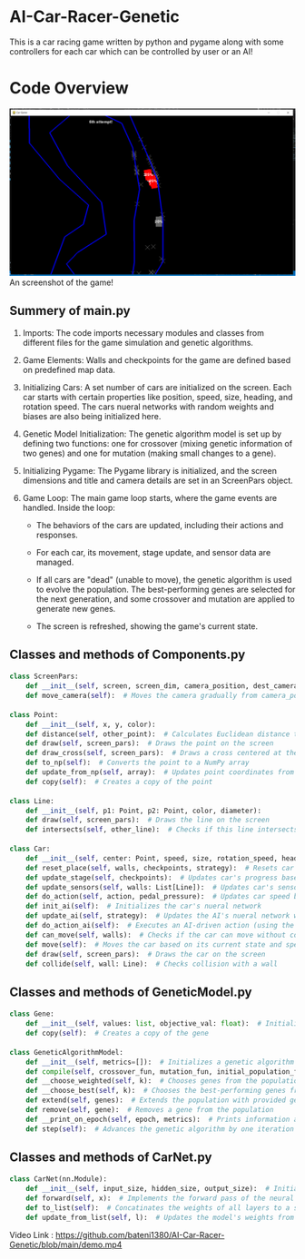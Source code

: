# AI-Car-Racer-Genetic
This is a car racing game written by python and pygame along with some controllers for each car which can be controlled by user or an AI!


# Code Overview
![](https://github.com/bateni1380/AI-Car-Racer-Genetic/blob/main/Capture.PNG)
An screenshot of the game!
## Summery of main.py
1. Imports: The code imports necessary modules and classes from different files for the game simulation and genetic algorithms.

2. Game Elements: Walls and checkpoints for the game are defined based on predefined map data.

3. Initializing Cars: A set number of cars are initialized on the screen. Each car starts with certain properties like position, speed, size, heading, and rotation speed. The cars nueral networks with random weights and biases are also being initialized here.

4. Genetic Model Initialization: The genetic algorithm model is set up by defining two functions: one for crossover (mixing genetic information of two genes) and one for mutation (making small changes to a gene).

5. Initializing Pygame: The Pygame library is initialized, and the screen dimensions and title and camera details are set in an ScreenPars object.

6. Game Loop: The main game loop starts, where the game events are handled. Inside the loop:

   - The behaviors of the cars are updated, including their actions and responses.

   - For each car, its movement, stage update, and sensor data are managed.

   - If all cars are "dead" (unable to move), the genetic algorithm is used to evolve the population. The best-performing genes are selected for the next generation, and some crossover and mutation are applied to generate new genes.

    - The screen is refreshed, showing the game's current state.


## Classes and methods of Components.py
```python
class ScreenPars:
    def __init__(self, screen, screen_dim, camera_position, dest_camera_position):
    def move_camera(self):  # Moves the camera gradually from camera_position to dest_camera_position

class Point:
    def __init__(self, x, y, color): 
    def distance(self, other_point):  # Calculates Euclidean distance to another point
    def draw(self, screen_pars):  # Draws the point on the screen
    def draw_cross(self, screen_pars):  # Draws a cross centered at the point
    def to_np(self):  # Converts the point to a NumPy array
    def update_from_np(self, array):  # Updates point coordinates from a NumPy array
    def copy(self):  # Creates a copy of the point

class Line:
    def __init__(self, p1: Point, p2: Point, color, diameter):
    def draw(self, screen_pars):  # Draws the line on the screen
    def intersects(self, other_line):  # Checks if this line intersects with another line

class Car:
    def __init__(self, center: Point, speed, size, rotation_speed, heading, color):
    def reset_place(self, walls, checkpoints, strategy):  # Resets car's position and AI parameters based on provided parameters
    def update_stage(self, checkpoints):  # Updates car's progress based on passed checkpoints
    def update_sensors(self, walls: List[Line]):  # Updates car's sensor data based on surrounding walls
    def do_action(self, action, pedal_pressure):  # Updates car speed based on given action (rotate steer, press gas pedal, press broke pedal)
    def init_ai(self):  # Initializes the car's nueral network
    def update_ai(self, strategy):  # Updates the AI's nueral network weights
    def do_action_ai(self):  # Executes an AI-driven action (using the nueral net)
    def can_move(self, walls):  # Checks if the car can move without colliding with walls
    def move(self):  # Moves the car based on its current state and speed
    def draw(self, screen_pars):  # Draws the car on the screen
    def collide(self, wall: Line):  # Checks collision with a wall
```

## Classes and methods of GeneticModel.py
```python
class Gene:
    def __init__(self, values: list, objective_val: float):  # Initializes a gene with values and an objective value
    def copy(self):  # Creates a copy of the gene

class GeneticAlgorithmModel:
    def __init__(self, metrics=[]):  # Initializes a genetic algorithm model with optional metrics (what to print each itteration)
    def compile(self, crossover_fun, mutation_fun, initial_population_fun, crossover_coeff, mutation_coeff):  # Sets up the model some necessary functions 
    def __choose_weighted(self, k):  # Chooses genes from the population using weighted probability based on their objectives
    def __choose_best(self, k):  # Chooses the best-performing genes from the population
    def extend(self, genes):  # Extends the population with provided genes
    def remove(self, gene):  # Removes a gene from the population
    def __print_on_epoch(self, epoch, metrics):  # Prints information about the current epoch based on metrics
    def step(self):  # Advances the genetic algorithm by one iteration

```

## Classes and methods of CarNet.py
```python
class CarNet(nn.Module):
    def __init__(self, input_size, hidden_size, output_size):  # Initializes a neural network model for a car
    def forward(self, x):  # Implements the forward pass of the neural network
    def to_list(self):  # Concatinates the weights of all layers to a single list (to send it to genetic model)
    def update_from_list(self, l):  # Updates the model's weights from a provided list
```


Video Link : https://github.com/bateni1380/AI-Car-Racer-Genetic/blob/main/demo.mp4
